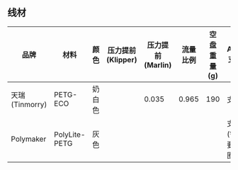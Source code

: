 ## 线材

| 品牌    | 材料 | 颜色      | 压力提前 (Klipper) | 压力提前 (Marlin)| 流量比例 | 空盘重量(g) | AMS 支持 | 吸水等级 |
|----------|----------|------------|--------------|------------|------------|-----------------|-------------|-----------------------|
| 天瑞(Tinmorry) | PETG-ECO | 奶白色 |              | 0.035      | 0.965      | 190             | 支持         | 中等                |
| Polymaker| PolyLite-PETG | 灰色  |              |            |            |               | 支持(需要套圈)| 中等                | 
